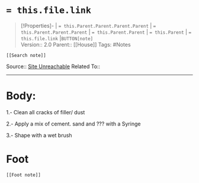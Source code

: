 # `= this.file.link`
>[!Properties]- | `= this.Parent.Parent.Parent.Parent` |  `= this.Parent.Parent.Parent` | `= this.Parent.Parent` | `= this.Parent` | `= this.file.link` |`BUTTON[note]`  
>Version:: 2.0
>Parent:: [[House]]
>Tags: #Notes
```meta-bind-embed
[[Search note]]
```
Source:: [Site Unreachable](https://www.youtube.com/watch?v=_KN2vuu5-M0)
Related To::
***
# Body:

1.- Clean all cracks of filler/ dust

2.- Apply a mix of cement. sand and ??? with a  Syringe 

3.- Shape with a wet brush 








# Foot
```meta-bind-embed
[[Foot note]]
``` 